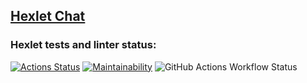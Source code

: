 ## [Hexlet Chat](https://slack-chat-koc9.onrender.com/)

### Hexlet tests and linter status:
[![Actions Status](https://github.com/B1ckbeard/frontend-project-12/actions/workflows/hexlet-check.yml/badge.svg)](https://github.com/B1ckbeard/frontend-project-12/actions)
[![Maintainability](https://api.codeclimate.com/v1/badges/39f3d792894d97c9625f/maintainability)](https://codeclimate.com/github/B1ckbeard/frontend-project-12/maintainability)
![GitHub Actions Workflow Status](https://img.shields.io/github/actions/workflow/status/B1ckbeard/frontend-project-12/eslint-check.yml?style=flat&logo=github&label=eslint-check)
